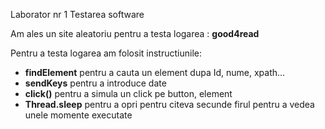 Laborator nr 1 Testarea software

Am ales un site aleatoriu pentru a testa logarea : **good4read**

Pentru a testa logarea am folosit instructiunile:
- **findElement** pentru a cauta un element dupa Id, nume, xpath...
- **sendKeys** pentru a introduce date 
- **click()** pentru a simula un click pe button, element
- **Thread.sleep** pentru a opri pentru citeva secunde firul pentru a vedea unele momente executate
